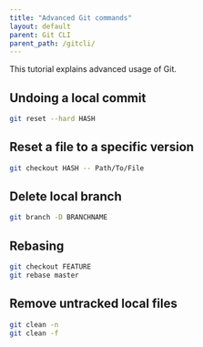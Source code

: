 ```yaml
---
title: "Advanced Git commands"
layout: default
parent: Git CLI
parent_path: /gitcli/
---
```

This tutorial explains advanced usage of Git.


## Undoing a local commit
```bash
git reset --hard HASH
```

## Reset a file to a specific version
```bash
git checkout HASH -- Path/To/File
```

## Delete local branch
```bash
git branch -D BRANCHNAME
```

## Rebasing
```bash
git checkout FEATURE
git rebase master
```

## Remove untracked local files
```bash
git clean -n
git clean -f
```